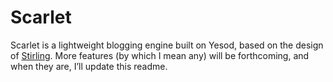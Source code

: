 # Scarlet

Scarlet is a lightweight blogging engine built on Yesod, based on the design of [Stirling][0].
More features (by which I mean any) will be forthcoming, and when they are, I’ll update this readme.

[0]: https://github.com/celoyd/stirling
